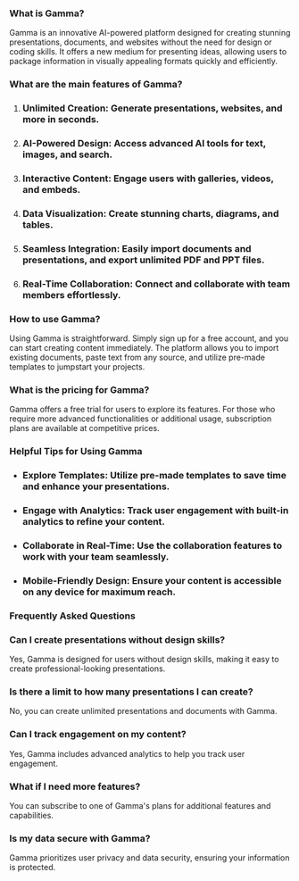 ### What is Gamma?

Gamma is an innovative AI-powered platform designed for creating stunning presentations, documents, and websites without the need for design or coding skills. It offers a new medium for presenting ideas, allowing users to package information in visually appealing formats quickly and efficiently.

### What are the main features of Gamma?

1. ### Unlimited Creation: Generate presentations, websites, and more in seconds.
2. ### AI-Powered Design: Access advanced AI tools for text, images, and search.
3. ### Interactive Content: Engage users with galleries, videos, and embeds.
4. ### Data Visualization: Create stunning charts, diagrams, and tables.
5. ### Seamless Integration: Easily import documents and presentations, and export unlimited PDF and PPT files.
6. ### Real-Time Collaboration: Connect and collaborate with team members effortlessly.

### How to use Gamma?

Using Gamma is straightforward. Simply sign up for a free account, and you can start creating content immediately. The platform allows you to import existing documents, paste text from any source, and utilize pre-made templates to jumpstart your projects. 

### What is the pricing for Gamma?

Gamma offers a free trial for users to explore its features. For those who require more advanced functionalities or additional usage, subscription plans are available at competitive prices. 

### Helpful Tips for Using Gamma

- ### Explore Templates: Utilize pre-made templates to save time and enhance your presentations.
- ### Engage with Analytics: Track user engagement with built-in analytics to refine your content.
- ### Collaborate in Real-Time: Use the collaboration features to work with your team seamlessly.
- ### Mobile-Friendly Design: Ensure your content is accessible on any device for maximum reach.

### Frequently Asked Questions

### Can I create presentations without design skills?  
Yes, Gamma is designed for users without design skills, making it easy to create professional-looking presentations.

### Is there a limit to how many presentations I can create?  
No, you can create unlimited presentations and documents with Gamma.

### Can I track engagement on my content?  
Yes, Gamma includes advanced analytics to help you track user engagement.

### What if I need more features?  
You can subscribe to one of Gamma's plans for additional features and capabilities.

### Is my data secure with Gamma?  
Gamma prioritizes user privacy and data security, ensuring your information is protected.